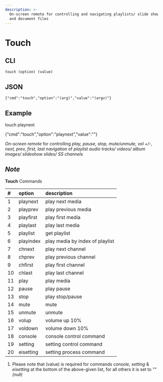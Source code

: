 ```yaml
---
description: >-
  On-screen remote for controlling and navigating playlists/ slide shows/ media
  and document files
---
```


# Touch

## CLI

```text
touch (option) (value)
```

## JSON

```text
{"cmd":"touch","option":"(arg)","value":"(argv)"}
```

## Example

touch playnext

{"cmd":"touch","option":"playnext","value":""}

_On-screen remote_ for controlling _play, pause,  stop, mute/unmute,  vol +/-, next, prev, first, last navigation_ of _playlist audio tracks/ videos/ album images/ slideshow slides/ SS channels_

## _Note_

**Touch** Commands

| **\#** | **option** | **description** |
| :--- | :--- | :--- |
| 1 | playnext | play next media |
| 2 | playprev | play previous media |
| 3 | playfirst | play first media |
| 4 | playlast | play last media |
| 5 | playlist | get playlist |
| 6 | playindex | play media by index of playlist |
| 7 | chnext | play next channel |
| 8 | chprev | play previous channel |
| 9 | chfirst | play first channel |
| 10 | chlast | play last channel |
| 11 | play | play media |
| 12 | pause | play pause |
| 13 | stop | play stop/pause |
| 14 | mute | mute |
| 15 | unmute | unmute |
| 16 | volup | volume up 10% |
| 17 | voldown | volume down 10% |
| 18 | console | console control command |
| 19 | setting | setting control command |
| 20 | eisetting | setting process command |

1. Please note that \(value\) is required for commands _console, setting_ & _eisetting_  at the bottom of the above-given list, for all others it is set to _"" \(null\)_

